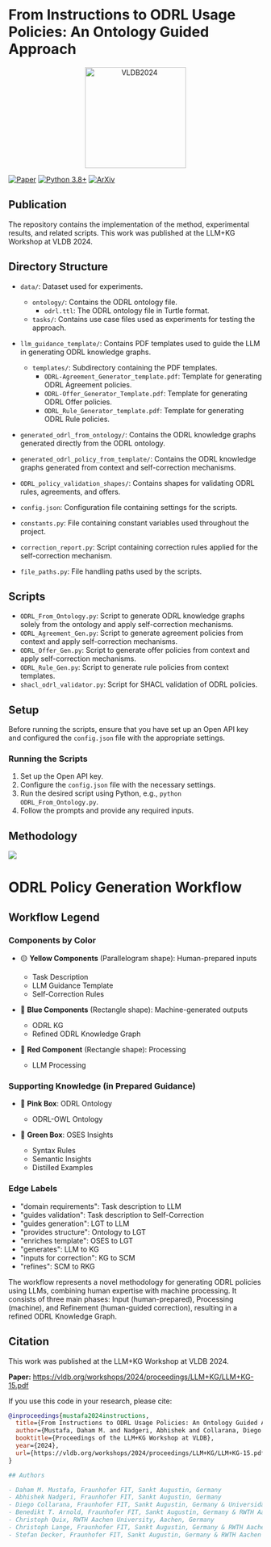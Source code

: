 # From Instructions to ODRL Usage Policies: An Ontology Guided Approach  
<p align="center">
  <a href="https://vldb.org/workshops/2024/proceedings/LLM+KG/LLM+KG-15.pdf">
    <img src="https://www.astaple.com/wp-content/uploads/2024/06/logo-2024-1140x600.png" alt="VLDB2024" width="200"/>
  </a>
</p>

[![Paper](https://img.shields.io/badge/Paper-VLDB2024-blue.svg)](https://vldb.org/workshops/2024/proceedings/LLM+KG/LLM+KG-15.pdf)
[![Python 3.8+](https://img.shields.io/badge/python-3.8+-blue.svg)](https://www.python.org/downloads/)
[![ArXiv](https://img.shields.io/badge/arXiv-2502.06472-b31b1b.svg)](https://www.arxiv.org/abs/2506.03301)

## Publication
The repository contains the implementation of the method, experimental results, and related scripts.
This work was published at the LLM+KG Workshop at VLDB 2024.
## Directory Structure

- `data/`: Dataset used for experiments.
  - `ontology/`: Contains the ODRL ontology file.
    - `odrl.ttl`: The ODRL ontology file in Turtle format.
  - `tasks/`: Contains use case files used as experiments for testing the approach.
- `llm_guidance_template/`: Contains PDF templates used to guide the LLM in generating ODRL knowledge graphs.
  - `templates/`: Subdirectory containing the PDF templates.
    - `ODRL-Agreement_Generator_template.pdf`: Template for generating ODRL Agreement policies.
    - `ODRL-Offer_Generator_Template.pdf`: Template for generating ODRL Offer policies.
    - `ODRL_Rule_Generator_template.pdf`: Template for generating ODRL Rule policies.
- `generated_odrl_from_ontology/`: Contains the ODRL knowledge graphs generated directly from the ODRL ontology.
- `generated_odrl_policy_from_template/`: Contains the ODRL knowledge graphs generated from context and self-correction mechanisms.
- `ODRL_policy_validation_shapes/`: Contains shapes for validating ODRL rules, agreements, and offers.

- `config.json`: Configuration file containing settings for the scripts.
- `constants.py`: File containing constant variables used throughout the project.
- `correction_report.py`: Script containing correction rules applied for the self-correction mechanism.
- `file_paths.py`: File handling paths used by the scripts.

## Scripts

- `ODRL_From_Ontology.py`: Script to generate ODRL knowledge graphs solely from the ontology and apply self-correction mechanisms.
- `ODRL_Agreement_Gen.py`: Script to generate agreement policies from context and apply self-correction mechanisms.
- `ODRL_Offer_Gen.py`: Script to generate offer policies from context and apply self-correction mechanisms.
- `ODRL_Rule_Gen.py`: Script to generate rule policies from context templates.
- `shacl_odrl_validator.py`: Script for SHACL validation of ODRL policies.

## Setup

Before running the scripts, ensure that you have set up an Open API key and configured the `config.json` file with the appropriate settings.

### Running the Scripts

1. Set up the Open API key.
2. Configure the `config.json` file with the necessary settings.
3. Run the desired script using Python, e.g., `python ODRL_From_Ontology.py`.
4. Follow the prompts and provide any required inputs.


## Methodology 

[![](https://mermaid.ink/img/pako:eNqlVV1v0zAU_SuWERJI7Ug_kq594GWtykRLUVMEIkHIi2_SiNQOjsM6xv47106apWUMaeQh8sc55_qee-Pc0khyoBOaKJZvyWYaCoLP8-dkyVJBLuQulwKELqr1zTR4FdI35Y4JsmAiKVkCZAN7TV5sWPGNTKGIVJrrVIqXIX31pWIt5htDWyyWZF6mnInIkHZ5xjS0UItlLzCY90pGUBSpSOqdt_MgpKvpeoGjkNaL_sXSiPqQxd0LqRREJipZlxkUR6J9K7qGOBWww1TqnTWqVoucVNpCXmfAMaG58QJhjReYQMsK4pdX1q5qv6hnBvX1HhW8V5AzheqHnOvAR5zVu01go6-ElplMblog86xWdru7-vggBAR_SNSf-YF5kUtRpMlWFyeq_jrwb4Rm-8qu093LwAessE6jvwnMPgXTtNBphoaR2Z5hLY9kmnPZQePjh5xjyTmJpBBVvQoSS4Xzpn5xJq8PvUa63de_QsrlzvSigu9lqmwJscC_bL80_VVDE7QaCpKAAMWM3jEQ3a6BuZI_LLTQqox0qcAi55saaMyrkCBUGm0RqZuObQGN9iF2FRTs4bBR79O2PdrKMRV5efii3s4N3fZpO-3WAjb6yYoZ1UGV7WAbcn0cU99k-AXVLYoTMMoxVmzyLI5jFvEOpi6_gZnykePU0-51yvV2Msj3bapx-Klcc_4nxzX21uRzPuKsIfNo4A7df5H7TyZjXSqqNxy7s2lDHfa88az3KHX9H9zjO-TeNxe8lm_MPfWtfyxjGv3ABQ9Yi-uNr4aPHsH2fkWGcww8bsj9czb6h22rVROXe-A8GvfkzP66pvIh8FaxHop6Sr2sqVEEbhw3VMdxvavBo9TZp3uTB0fNGfWc0R9U2qE7UHgfcfxn3hqhkOotXkohneCQQ8zKTIc0FHcIZaWWeNFGdIK3DHSokmWypZOYZQXOSnsbTlOGt_auWc2ZoJNbuqcTjH828LzzvjMY9p2e44469AaXvcGZN-6Pe47ZG7rjwV2H_pQSJZwzt0OBp1qqZfVbt393K_rZImyQu9_vaYan?type=png)](https://mermaid.live/edit#pako:eNqlVV1v0zAU_SuWERJI7Ug_kq594GWtykRLUVMEIkHIi2_SiNQOjsM6xv47106apWUMaeQh8sc55_qee-Pc0khyoBOaKJZvyWYaCoLP8-dkyVJBLuQulwKELqr1zTR4FdI35Y4JsmAiKVkCZAN7TV5sWPGNTKGIVJrrVIqXIX31pWIt5htDWyyWZF6mnInIkHZ5xjS0UItlLzCY90pGUBSpSOqdt_MgpKvpeoGjkNaL_sXSiPqQxd0LqRREJipZlxkUR6J9K7qGOBWww1TqnTWqVoucVNpCXmfAMaG58QJhjReYQMsK4pdX1q5qv6hnBvX1HhW8V5AzheqHnOvAR5zVu01go6-ElplMblog86xWdru7-vggBAR_SNSf-YF5kUtRpMlWFyeq_jrwb4Rm-8qu093LwAessE6jvwnMPgXTtNBphoaR2Z5hLY9kmnPZQePjh5xjyTmJpBBVvQoSS4Xzpn5xJq8PvUa63de_QsrlzvSigu9lqmwJscC_bL80_VVDE7QaCpKAAMWM3jEQ3a6BuZI_LLTQqox0qcAi55saaMyrkCBUGm0RqZuObQGN9iF2FRTs4bBR79O2PdrKMRV5efii3s4N3fZpO-3WAjb6yYoZ1UGV7WAbcn0cU99k-AXVLYoTMMoxVmzyLI5jFvEOpi6_gZnykePU0-51yvV2Msj3bapx-Klcc_4nxzX21uRzPuKsIfNo4A7df5H7TyZjXSqqNxy7s2lDHfa88az3KHX9H9zjO-TeNxe8lm_MPfWtfyxjGv3ABQ9Yi-uNr4aPHsH2fkWGcww8bsj9czb6h22rVROXe-A8GvfkzP66pvIh8FaxHop6Sr2sqVEEbhw3VMdxvavBo9TZp3uTB0fNGfWc0R9U2qE7UHgfcfxn3hqhkOotXkohneCQQ8zKTIc0FHcIZaWWeNFGdIK3DHSokmWypZOYZQXOSnsbTlOGt_auWc2ZoJNbuqcTjH828LzzvjMY9p2e44469AaXvcGZN-6Pe47ZG7rjwV2H_pQSJZwzt0OBp1qqZfVbt393K_rZImyQu9_vaYan)

# ODRL Policy Generation Workflow
## Workflow Legend
### Components by Color
- 🟡 **Yellow Components** (Parallelogram shape): Human-prepared inputs
  - Task Description
  - LLM Guidance Template
  - Self-Correction Rules

- 🔵 **Blue Components** (Rectangle shape): Machine-generated outputs
  - ODRL KG
  - Refined ODRL Knowledge Graph

- 🔴 **Red Component** (Rectangle shape): Processing
  - LLM Processing

### Supporting Knowledge (in Prepared Guidance)
- 🌸 **Pink Box**: ODRL Ontology
  - ODRL-OWL Ontology

- 🌿 **Green Box**: OSES Insights
  - Syntax Rules
  - Semantic Insights
  - Distilled Examples

### Edge Labels
- "domain requirements": Task description to LLM
- "guides validation": Task description to Self-Correction
- "guides generation": LGT to LLM
- "provides structure": Ontology to LGT
- "enriches template": OSES to LGT
- "generates": LLM to KG
- "inputs for correction": KG to SCM
- "refines": SCM to RKG

The workflow represents a novel methodology for generating ODRL policies using LLMs, combining human expertise with machine processing. It consists of three main phases: Input (human-prepared), Processing (machine), and Refinement (human-guided correction), resulting in a refined ODRL Knowledge Graph.

## Citation

This work was published at the LLM+KG Workshop at VLDB 2024.

**Paper:** https://vldb.org/workshops/2024/proceedings/LLM+KG/LLM+KG-15.pdf

If you use this code in your research, please cite:

```bibtex
@inproceedings{mustafa2024instructions,
  title={From Instructions to ODRL Usage Policies: An Ontology Guided Approach},
  author={Mustafa, Daham M. and Nadgeri, Abhishek and Collarana, Diego and Arnold, Benedikt T. and Quix, Christoph and Lange, Christoph and Decker, Stefan},
  booktitle={Proceedings of the LLM+KG Workshop at VLDB},
  year={2024},
  url={https://vldb.org/workshops/2024/proceedings/LLM+KG/LLM+KG-15.pdf}
}

## Authors

- Daham M. Mustafa, Fraunhofer FIT, Sankt Augustin, Germany
- Abhishek Nadgeri, Fraunhofer FIT, Sankt Augustin, Germany
- Diego Collarana, Fraunhofer FIT, Sankt Augustin, Germany & Universidad Privada Boliviana, Cochabamba, Bolivia
- Benedikt T. Arnold, Fraunhofer FIT, Sankt Augustin, Germany & RWTH Aachen University, Aachen, Germany
- Christoph Quix, RWTH Aachen University, Aachen, Germany
- Christoph Lange, Fraunhofer FIT, Sankt Augustin, Germany & RWTH Aachen University, Aachen, Germany
- Stefan Decker, Fraunhofer FIT, Sankt Augustin, Germany & RWTH Aachen University, Aachen, Germany


